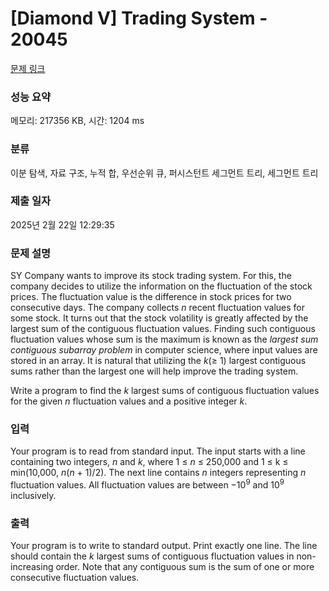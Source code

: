 # [Diamond V] Trading System - 20045 

[문제 링크](https://www.acmicpc.net/problem/20045) 

### 성능 요약

메모리: 217356 KB, 시간: 1204 ms

### 분류

이분 탐색, 자료 구조, 누적 합, 우선순위 큐, 퍼시스턴트 세그먼트 트리, 세그먼트 트리

### 제출 일자

2025년 2월 22일 12:29:35

### 문제 설명

<p>SY Company wants to improve its stock trading system. For this, the company decides to utilize the information on the fluctuation of the stock prices. The fluctuation value is the difference in stock prices for two consecutive days. The company collects <em>n</em> recent fluctuation values for some stock. It turns out that the stock volatility is greatly affected by the largest sum of the contiguous fluctuation values. Finding such contiguous fluctuation values whose sum is the maximum is known as the <em>largest sum contiguous subarray problem</em> in computer science, where input values are stored in an array. It is natural that utilizing the <em>k</em>(≥ 1) largest contiguous sums rather than the largest one will help improve the trading system.</p>

<p>Write a program to find the <em>k</em> largest sums of contiguous fluctuation values for the given <em>n</em> fluctuation values and a positive integer <em>k</em>.</p>

### 입력 

 <p>Your program is to read from standard input. The input starts with a line containing two integers, <em>n</em> and <em>k</em>, where 1 ≤ <em>n</em> ≤ 250,000 and 1 ≤ k ≤ min(10,000, <em>n</em>(<em>n</em> + 1)/2). The next line contains <em>n</em> integers representing <em>n</em> fluctuation values. All fluctuation values are between −10<sup>9</sup> and 10<sup>9</sup> inclusively.</p>

### 출력 

 <p>Your program is to write to standard output. Print exactly one line. The line should contain the <em>k</em> largest sums of contiguous fluctuation values in non-increasing order. Note that any contiguous sum is the sum of one or more consecutive fluctuation values.</p>

